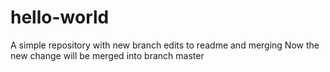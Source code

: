 # hello-world
A simple repository with new branch edits to readme and merging
Now the new change will be merged into branch master
